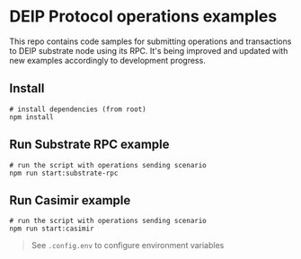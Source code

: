 # DEIP Protocol operations examples

This repo contains code samples for submitting operations and transactions to DEIP substrate node using its RPC.
It's being improved and updated with new examples accordingly to development progress.

## Install

```
# install dependencies (from root)
npm install
```

## Run Substrate RPC example

```
# run the script with operations sending scenario
npm run start:substrate-rpc
```

## Run Casimir example

```
# run the script with operations sending scenario
npm run start:casimir
```

> See `.config.env` to configure environment variables
